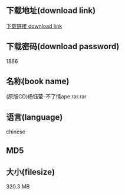 ## 下载地址(download link)
[下载链接 download link](https://voluble-croquembouche-d321dc.netlify.app/?s=%28%E5%8E%9F%E7%89%88CD%29%E6%9D%A8%E9%92%B0%E8%8E%B9-%E4%B8%8D%E4%BA%86%E6%83%85ape.rar)

## 下载密码(download password)
1866

## 名称(book name)
(原版CD)杨钰莹-不了情ape.rar.rar

## 语言(language)
chinese

## MD5


## 大小(filesize)
320.3 MB
